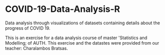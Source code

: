 # COVID-19-Data-Analysis-R
Data analysis through visualizations of datasets containing details about the progress of COVID 19. 

This is an exercise for a data analysis course of master 'Statistics and Modelling; of AUTH. This exercise and the datastes were provided from our teacher: Charalambos Bratsas.  
